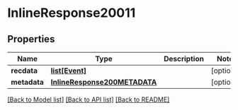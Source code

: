 # InlineResponse20011

## Properties
Name | Type | Description | Notes
------------ | ------------- | ------------- | -------------
**recdata** | [**list[Event]**](Event.md) |  | [optional] 
**metadata** | [**InlineResponse200METADATA**](InlineResponse200METADATA.md) |  | [optional] 

[[Back to Model list]](../README.md#documentation-for-models) [[Back to API list]](../README.md#documentation-for-api-endpoints) [[Back to README]](../README.md)

